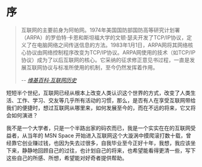 # 序

> 互联网的主要前身为阿帕网。1974年美国国防部国防高等研究计划署（ARPA）的罗伯特·卡恩和斯坦福大学的文顿·瑟夫开发了TCP/IP协议，定义了在电脑网络之间传送信息的方法。1983年1月1日，ARPA网将其网络核心协议由网络控制程序改变为TCP/IP协议。ARPA网使用的技术（如TCP/IP协议）成为了以后互联网的核心。它采纳的征求修正意见书过程，一直是发展互联网协议与标准所使用的机制，至今仍然发挥着作用。
>
> -- <cite><a href="https://zh.wikipedia.org/wiki/%E4%BA%92%E8%81%94%E7%BD%91%E5%8E%86%E5%8F%B2" title="互联网历史" target="_blank">维基百科·互联网历史</a></cite>

短短半个世纪，互联网已经从根本上改变人类认识这个世界的方式，改变了人类生活、工作、学习、交友等几乎所有活动的习惯，那么，是否有人在享受互联网带给我们的便捷时，想过互联网从哪里来，如何发展至今的，而在不远的将来，它又将会如何演进？

我不是一个大学者，只是一个半路出家的码农而已，我是一个实实在在的互联网受益者，从当年的 MSN Space 开始进入互联网这个大漩涡中摸爬滚打数十载，曾经靠它创业赚过钱，也因为失去过很多，自我毕业至今正好十年，我想，我应该坐下来，静静地回顾自己的过往，也计划自己的将来，也希望能看得更清一些，写下这些自己的所感、所想，希望能对好奇者提供帮助。
